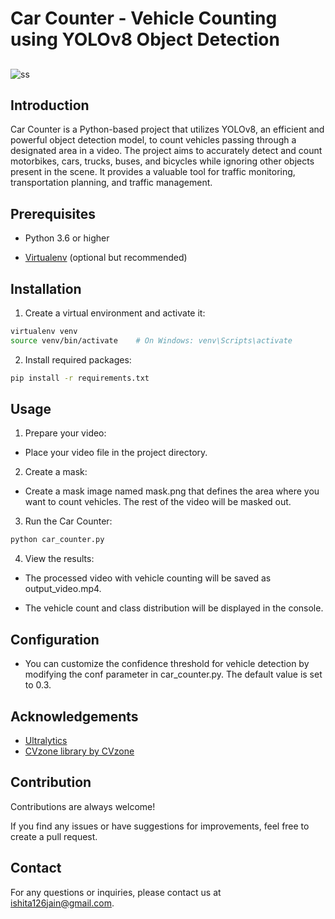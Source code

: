 
# Car Counter - Vehicle Counting using YOLOv8 Object Detection




## 

![ss](https://github.com/ishita126jain/Car-Counter/assets/91709949/70b7a976-89f0-4353-9bad-52ad01523ace)


## Introduction

Car Counter is a Python-based project that utilizes YOLOv8, an efficient and powerful object detection model, to count vehicles passing through a designated area in a video. The project aims to accurately detect and count motorbikes, cars, trucks, buses, and bicycles while ignoring other objects present in the scene. It provides a valuable tool for traffic monitoring, transportation planning, and traffic management.
## Prerequisites

- Python 3.6 or higher

- [Virtualenv](https://virtualenv.pypa.io/en/latest/) (optional but recommended)

## Installation

1. Create a virtual environment and activate it:

```bash
virtualenv venv
source venv/bin/activate    # On Windows: venv\Scripts\activate
```
2. Install required packages:
```bash
pip install -r requirements.txt
```
    
## Usage

1. Prepare your video:

- Place your video file in the project directory.

2. Create a mask:

- Create a mask image named mask.png that defines the area where you want to count vehicles. The rest of the video will be masked out.

3. Run the Car Counter:
```bash
python car_counter.py 
``` 

4. View the results:

- The processed video with vehicle counting will be saved as output_video.mp4.

- The vehicle count and class distribution will be displayed in the console.


## Configuration
- You can customize the confidence threshold for vehicle detection by modifying the conf parameter in car_counter.py. The default value is set to 0.3.
## Acknowledgements

 - [Ultralytics](https://github.com/ultralytics/ultralytics)
 - [CVzone library by CVzone](https://github.com/cvzone/cvzone)
 


## Contribution

Contributions are always welcome!

If you find any issues or have suggestions for improvements, feel free to create a pull request.


## Contact
For any questions or inquiries, please contact us at [ishita126jain@gmail.com](ishita126jain@gmail.com).

